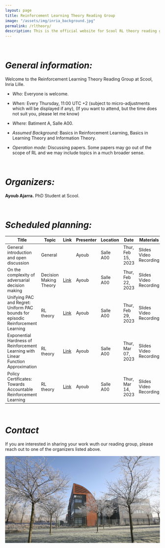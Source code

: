 ```yaml
---
layout: page
title: Reinforcement Learning Theory Reading Group
image: "/assets/img/inria_background.jpg"
permalink: /rltheory/
description: This is the official website for Scool RL theory reading group.
---
```


&nbsp;


# ***General information:***

Welcome to the Reinforcement Learning Theory Reading Group at Scool, Inria Lille.

- *Who:* Everyone is welcome.

- *When:* Every Thursday, 11:00 UTC +2 (subject to micro-adjustments which will be displayed if any), (If you want to attend, but the time does not suit you, please let me know)

- *Where:* Batiment A, Salle A00.

- *Assumed Background:* Basics in Reinforcement Learning, Basics in Learning Theory and Information Theory.

- *Operation mode:* Discussing papers. Some papers may go out of the scope of RL and we may include topics in a much broader sense.

&nbsp;  

# ***Organizers:***

**Ayoub Ajarra.**
PhD Student at Scool.

&nbsp;


# ***Scheduled planning:***

| Title                                                                           | Topic                  | Link | Presenter | Location  | Date               | Materials              |
|---------------------------------------------------------------------------------|------------------------|------|-----------|-----------|--------------------|------------------------|
| General introduction and open discussion                                        | General                |      | Ayoub     | Salle A00 | Thur, Feb 15, 2023 | Slides Video Recording |
| On the complexity of adversarial decision making                                | Decision Making Theory | [Link](https://arxiv.org/abs/2206.13063)     | Ayoub     | Salle A00 | Thur, Feb 22, 2023 | Slides Video Recording |
| Unifying PAC and Regret: Uniform PAC bounds for episodic Reinforcement Learning | RL theory              |  [Link](https://arxiv.org/abs/1703.07710)    | Ayoub     | Salle A00 | Thur, Feb 29, 2023 | Slides Video Recording |
| Exponential Hardness of Reinforcement Learning with Linear Function Approximation | RL theory              |  [Link](https://arxiv.org/pdf/2302.12940.pdf)    | Ayoub     | Salle A00 | Thur, Mar 07, 2023 | Slides Video Recording |
| Policy Certificates: Towards Accountable Reinforcement Learning | RL theory              |  [Link](https://arxiv.org/pdf/1811.03056.pdf)    | Ayoub     | Salle A00 | Thur, Mar 14, 2023 | Slides Video Recording |

&nbsp;

# ***Contact***


If you are interested in sharing your work wuth our reading group, please reach out to one of the organizers listed above.


<img src="/assets/img/inria_background.jpg" width="600">

